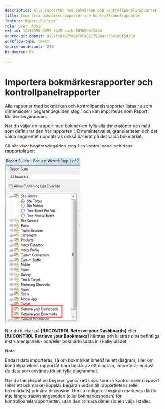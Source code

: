 ```yaml
---
description: Alla rapporter med bokmärken och kontrollpanelsrapporter listas nu som dimensioner i begärandeguiden steg 1 och kan importeras som Report Builder-begäranden.
title: Importera bokmärkesrapporter och kontrollpanelrapporter
feature: Report Builder
role: User, Admin
exl-id: 19813950-2495-4a75-aacb-587b59bf2484
source-git-commit: a979fc8787fa96f8fa8317996ac66341a6f54354
workflow-type: tm+mt
source-wordcount: '235'
ht-degree: 0%

---
```


# Importera bokmärkesrapporter och kontrollpanelrapporter

Alla rapporter med bokmärken och kontrollpanelsrapporter listas nu som dimensioner i begärandeguiden steg 1 och kan importeras som Report Builder-begäranden.

När du väljer en rapport med bokmärken fylls alla dimensioner och mått som definierar den här rapporten i. Datumintervallet, granulariteten och det valda segmentet uppdateras också baserat på det valda bokmärket.

Så här visar begärandeguiden steg 1 en kontrollpanel och dess rapportplatser:

![Skärmbild som visar begärandeguiden Steg 1 av 2 som markerar Hämta dina instrumentpaneler och Hämta dina bokmärken.](assets/import_dashboard_reportlet.png)

När du klickar på **[!UICONTROL Retrieve your Dashboards]** eller **[!UICONTROL Retrieve your Bookmarks]** hämtas och klistras dina befintliga instrumentpanels- och/eller bokmärkesdata in i kalkylbladet.

>[!NOTE]
>
>Endast data importeras, så om bokmärket innehåller ett diagram, eller om kontrollpanelens rapportlåt bara består av ett diagram, importeras endast de data som används för att fylla diagrammet.

När du har skapat en begäran genom att importera en kontrollpanelsrapport (eller ett bokmärke) kopplas begäran sedan till rapportletens (eller bokmärkets) primära dimension. Om du redigerar begäran markeras därför inte längre trädvisningsnoden (eller bokmärkesnoden) för kontrollpanelsrapportletten, utan den primära dimensionen väljs i stället.

